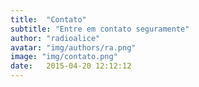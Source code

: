 ```yaml
---
title:  "Contato"
subtitle: "Entre em contato seguramente"
author: "radioalice"
avatar: "img/authors/ra.png"
image: "img/contato.png"
date:   2015-04-20 12:12:12
---
```


